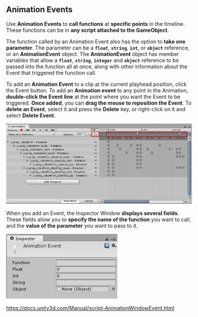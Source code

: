 ## Animation Events

Use **Animation Events** to **call functions** at **specific points** in the timeline. 
These functions can be in **any script attached to the GameObject**.

The function called by an Animation Event also has the option to **take one parameter**. The parameter can be a **`float`**, **`string`**, **`int`**, or **`object`** reference, or an **AnimationEvent** object. The **AnimationEvent** object has member variables that allow a **`float`**, **`string`**, **`integer`** and **`object`** reference to be passed into the function all at once, along with other information about the Event that triggered the function call.


To add an **Animation Event** to a clip at the current playhead position, click the Event button. 
To add an **Animation event** to any point in the Animation, **double-click the Event line** at the point where you want the Event to be triggered. 
**Once added**, you can **drag the mouse to reposition the Event**. To **delete an Event**, select it and press the **Delete** key, or right-click on it and select **Delete Event**.

![](./AnimationEditorEventLine.png)


When you add an Event, the Inspector
Window **displays several fields**. These fields allow you to **specify the name of the function** you want to call, and the **value of the parameter** you want to pass to it.

![](./AnimationEventInspector.png)

https://docs.unity3d.com/Manual/script-AnimationWindowEvent.html


